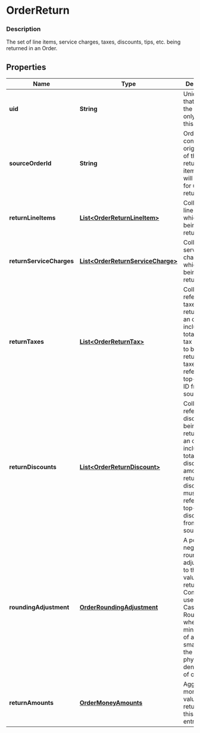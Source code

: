 
# OrderReturn

### Description

The set of line items, service charges, taxes, discounts, tips, etc. being returned in an Order.

## Properties
Name | Type | Description | Notes
------------ | ------------- | ------------- | -------------
**uid** | **String** | Unique ID that identifies the return only within this order. |  [optional]
**sourceOrderId** | **String** | Order which contains the original sale of these returned line items. This will be unset for unlinked returns. |  [optional]
**returnLineItems** | [**List&lt;OrderReturnLineItem&gt;**](OrderReturnLineItem.md) | Collection of line items which are being returned. |  [optional]
**returnServiceCharges** | [**List&lt;OrderReturnServiceCharge&gt;**](OrderReturnServiceCharge.md) | Collection of service charges which are being returned. |  [optional]
**returnTaxes** | [**List&lt;OrderReturnTax&gt;**](OrderReturnTax.md) | Collection of references to taxes being returned for an order, including the total applied tax amount to be returned. The taxes must reference a top-level tax ID from the source order. |  [optional]
**returnDiscounts** | [**List&lt;OrderReturnDiscount&gt;**](OrderReturnDiscount.md) | Collection of references to discounts being returned for an order, including the total applied discount amount to be returned. The discounts must reference a top-level discount ID from the source order. |  [optional]
**roundingAdjustment** | [**OrderRoundingAdjustment**](OrderRoundingAdjustment.md) | A positive or negative rounding adjustment to the total value being returned. Commonly used to apply Cash Rounding when the minimum unit of account is smaller than the lowest physical denomination of currency. |  [optional]
**returnAmounts** | [**OrderMoneyAmounts**](OrderMoneyAmounts.md) | Aggregate monetary value being returned by this Return entry. |  [optional]



